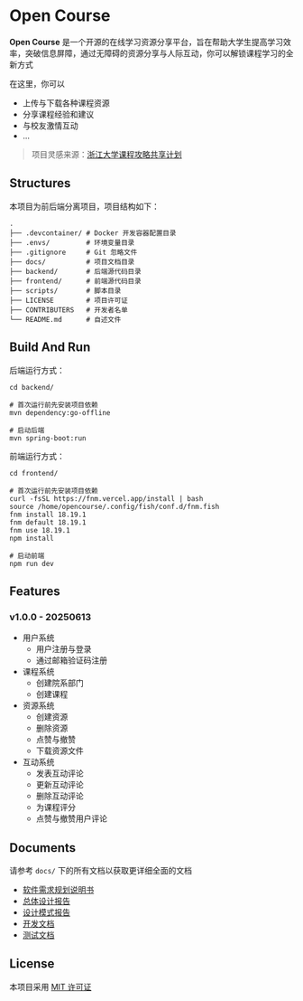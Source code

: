 # Open Course

**Open Course** 是一个开源的在线学习资源分享平台，旨在帮助大学生提高学习效率，突破信息屏障，通过无障碍的资源分享与人际互动，你可以解锁课程学习的全新方式

在这里，你可以

- 上传与下载各种课程资源
- 分享课程经验和建议
- 与校友激情互动
- ...

> 项目灵感来源：[浙江大学课程攻略共享计划](https://qsctech.github.io/zju-icicles/)

## Structures

本项目为前后端分离项目，项目结构如下：

```shell
.
├── .devcontainer/ # Docker 开发容器配置目录
├── .envs/         # 环境变量目录
├── .gitignore     # Git 忽略文件
├── docs/          # 项目文档目录
├── backend/       # 后端源代码目录
├── frontend/      # 前端源代码目录
├── scripts/       # 脚本目录
├── LICENSE        # 项目许可证
├── CONTRIBUTERS   # 开发者名单
└── README.md      # 自述文件
```

## Build And Run

后端运行方式：

```shell
cd backend/

# 首次运行前先安装项目依赖
mvn dependency:go-offline

# 启动后端
mvn spring-boot:run
```

前端运行方式：

```shell
cd frontend/

# 首次运行前先安装项目依赖
curl -fsSL https://fnm.vercel.app/install | bash
source /home/opencourse/.config/fish/conf.d/fnm.fish
fnm install 18.19.1
fnm default 18.19.1
fnm use 18.19.1
npm install

# 启动前端
npm run dev
```

## Features

### v1.0.0 - 20250613

- 用户系统
  - 用户注册与登录
  - 通过邮箱验证码注册
- 课程系统
  - 创建院系部门
  - 创建课程
- 资源系统
  - 创建资源
  - 删除资源
  - 点赞与撤赞
  - 下载资源文件
- 互动系统
  - 发表互动评论
  - 更新互动评论
  - 删除互动评论
  - 为课程评分
  - 点赞与撤赞用户评论

## Documents

请参考 `docs/` 下的所有文档以获取更详细全面的文档

- [软件需求规划说明书](./docs/pdf/SRS.pdf)
- [总体设计报告](./docs/pdf/HLD.pdf)
- [设计模式报告](./docs/pdf/DPR.pdf)
- [开发文档](./docs/dev/main.md)
- [测试文档](./docs/test/test.md)

## License

本项目采用 [MIT 许可证](./LICENSE)
